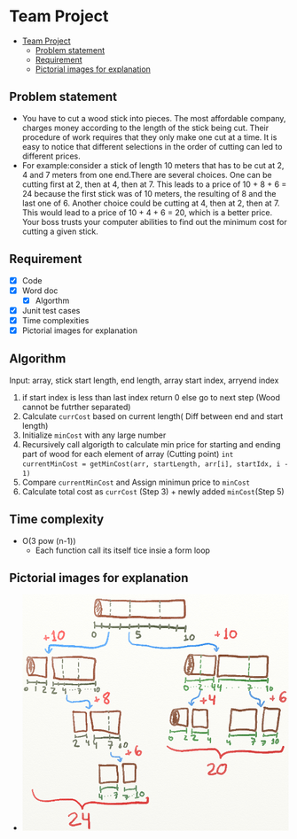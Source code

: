 # Team Project

- [Team Project](#team-project)
  - [Problem statement](#problem-statement)
  - [Requirement](#requirement)
  - [Pictorial images for explanation](#pictorial-images-for-explanation)

## Problem statement

- You have to cut a wood stick into pieces. The most affordable company, charges money according to the length of the stick being cut. Their procedure of work requires that they only make one cut at a time. It is easy to notice that different selections in the order of cutting can led to different prices.
- For example:consider a stick of length 10 meters that has to be cut at 2, 4 and 7 meters from one end.There are several choices. One can be cutting first at 2, then at 4, then at 7. This leads to a price of 10 + 8 + 6 = 24 because the first stick was of 10 meters, the resulting of 8 and the last one of 6. Another choice could be cutting at 4, then at 2, then at 7. This would lead to a price of 10 + 4 + 6 = 20, which is a better price. Your boss trusts your computer abilities to find out the minimum cost for cutting a given stick.

## Requirement

- [x] Code
- [x] Word doc
  - [x] Algorthm
- [x] Junit test cases
- [x] Time complexities
- [x] Pictorial images for explanation

## Algorithm

Input: array, stick start length, end length, array start index, arryend index

1. if start index is less than last index return 0 else go to next step (Wood cannot be futrther separated)
2. Calculate `currCost` based on current length( Diff between end and start length)
3. Initialize `minCost` with any large number
4. Recursively call algorigth to calculate min price for starting and ending part of wood for each element of array (Cutting point)
`int currentMinCost = getMinCost(arr, startLength, arr[i], startIdx, i - 1)`
5. Compare `currentMinCost` and Assign minimun price to `minCost`
6. Calculate total cost as `currCost` (Step 3) + newly added `minCost`(Step 5)


## Time complexity

- O(3 pow (n-1))
  - Each function call its itself tice insie a form loop

## Pictorial images for explanation

- ![Sticks](sticks-1.png)
